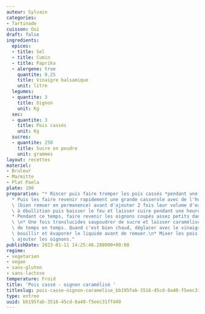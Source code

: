 ```yaml
---
auteur: Sylvain
categories:
- Tartinade
cuisson: Oui
draft: false
ingredients:
  epices:
  - title: Sel
  - title: Cumin
  - title: Paprika
  - alergene: true
    quantite: 0.25
    title: Vinaigre balsamique
    unit: litre
  legumes:
  - quantite: 3
    title: Oignon
    unit: Kg
  sec:
  - quantite: 3
    title: Pois cassés
    unit: Kg
  sucres:
  - quantite: 250
    title: Sucre en poudre
    unit: grammes
layout: recettes
materiel:
- Bruleur
- Marmitte
- Plat Paela
plate: 190
preparation: "* Rincer puis faire tremper les pois cassés *pendant une heure*. \n\
  * Puis les faire revenir rapidement une grande casserole avec de l'huile d'olive\
  \ (bien remuer en permanence) avant d'ajouter 2 fois leur volume d'eau. \n* Porter\
  \ à ébullition puis baisser le feu et laisser cuire pendant une heure environ. \n\
  * Pendant ce temps, faire revenir les oignons coupés assez petits dans une poele.\
  \ \n* Une fois translucides saupoudrer de sucre et laisser caraméliser en remuant\
  \ de temps en temps. Quand c'est bien chaud, déglacer avec le vinaigre. \n* Laisser\
  \ bouillir et évaporer le liquide avant de remuer.\n* Mixer les pois cassés et y\
  \ ajouter les oignons."
publishDate: 2023-01-11 14:25:46.288000+00:00
regime:
- vegetarien
- vegan
- sans-gluten
- sans-lactose
temperature: Froid
title: 'Pois cassé - oignon caramélisé '
titleslug: pois-casse-oignon-caramelise_bb195fab-3516-45cd-8a40-f5eec31ffd40
type: entree
uuid: bb195fab-3516-45cd-8a40-f5eec31ffd40
---
```

